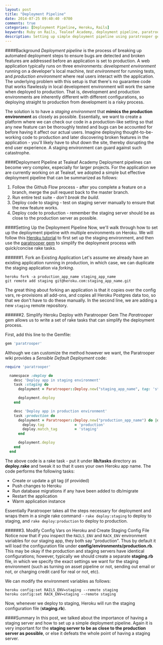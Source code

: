 ```yaml
---
layout: post
title: "Deployment Pipeline"
date: 2014-07-25 09:40:40 -0700
comments: true
categories: [Deployment Pipeline, Heroku, Rails]
keywords: Ruby on Rails, Tealeaf Academy, deployment pipeline, paratrooper, heroku, staging
description: Setting up simple deployment pipeline using paratrooper gem and a staging server
---
```


####Background
_Deployment pipeline_ is the process of breaking up automated deployment steps to ensure bugs are detected and broken features are addressed before an application is set to production. A web application typically runs on three environments: _development environment_ running on a developer's local machine, _test environment_ for running tests, and _production environment_ where real users interact with the application. The underlying problem with this setup is that there's no guarantee code that works flawlessly in local development environment will work the same when deployed to production. That is, development and production environments are inherently different with different configurations, so deploying straight to production from development is a risky process.

The solution is to have a _staging environment_ that __mimics the production environment__ as closely as possible. Essentially, we want to create a platform where we can check our code in a production-like setting so that any new feature can be thoroughly tested and bugs can be accounted for before having it affect our actual users. Imagine deploying thought-to-be-working code to production and later discovering broken features in the application - you'll likely have to shut down the site, thereby disrupting the end user experience. A staging environment can guard against such catastrophe.

####Deployment Pipeline at Tealeaf Academy
Deployment pipelines can become very complex, especially for larger projects. For the application we are currently working on at Tealeaf, we adopted a simple but effective deployment pipeline that can be summarized as follows:

1. Follow the Github Flow process - after you complete a feature on a branch, merge the pull request back to the master branch.  
2. Run entire test suite - _don't break the build_.  
3. Deploy code to staging - test on staging server manually to ensure that the new feature works.  
4. Deploy code to production - remember the staging server should be as close to the production server as possible.

####Setting Up the Deployment Pipeline
Now, we'll walk through how to set up the deployment pipeline with multiple environments on Heroku. We will follow this [Heroku tutorial](https://devcenter.heroku.com/articles/multiple-environments) to first set up the staging environment, and then use the [paratrooper gem](https://github.com/mattpolito/paratrooper) to simplify the deployment process with quick/concise rake tasks.

######1. Fork an Existing Application
Let's assume we already have an existing application running in production, in which case, we can duplicate the staging application via _forking_.

```
heroku fork -a production_app_name staging_app_name
git remote add staging git@heroku.com:staging_app_name.git
```

The great thing about forking an application is that it copies over the config vars, re-provisions all add-ons, and copies all Heroku Postgres data too, so that we don't have to do these manually. In the second line, we are adding a new `staging` remote repository.

######2. Simplify Heroku Deploy with Paratrooper Gem
The _Paratrooper_ gem allows us to write a set of rake tasks that can simplify the deployment process.

First, add this line to the Gemfile:

```ruby 
gem 'paratrooper'
```

Although we can customize the method however we want, the Paratrooper wiki provides a _Sensible Default Deployment_ code:

```ruby
require 'paratrooper'

  namespace :deploy do
    desc 'Deploy app in staging environment'
    task :staging do
      deployment = Paratrooper::Deploy.new("staging_app_name", tag: 'staging')

      deployment.deploy
    end

    desc 'Deploy app in production environment'
    task :production do
      deployment = Paratrooper::Deploy.new("production_app_name") do |deploy|
        deploy.tag              = 'production'
        deploy.match_tag        = 'staging'
      end

      deployment.deploy
    end
  end
```

The above code is a rake task - put it under __lib/tasks__ directory as __deploy.rake__ and tweak it so that it uses your own Heroku app name. The code performs the following tasks:

*  Create or update a git tag (if provided)
*  Push changes to Heroku
*  Run database migrations if any have been added to db/migrate
*  Restart the application
*  Warm application instance

Essentially Paratrooper takes all the steps necessary for deployment and wraps them in a single rake command - `rake deploy:staging` to deploy to staging, and `rake deploy:production` to deploy to production.

######3. Modify Config Vars on Heroku and Create Staging Config File
Notice now that if you inspect the `RAILS_ENV` and `RACK_ENV` environment variables for our staging app, they both say "production". Thus by default it will load the configuration file under __config/environments/production.rb__. This may be okay if the production and staging servers have identical configurations; however, typically we should create a separate __staging.rb__ file, in which we specify the exact settings we want for the staging environment (such as turning on asset pipeline or not, sending out email or not, or charging credit card for real or not, etc).

We can modify the environment variables as follows:

```
heroku config:set RAILS_ENV=staging --remote staging
heroku config:set RACK_ENV=staging --remote staging
``` 

Now, whenever we deploy to staging, Heroku will run the staging configuration file (__staging.rb__).

####Summary
In this post, we talked about the importance of having a staging server and how to set up a simple deployment pipeline. Again it is very important for the __staging server to be as close to the production server as possible__, or else it defeats the whole point of having a staging server.